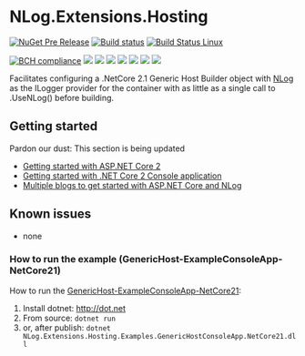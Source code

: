 # NLog.Extensions.Hosting



[![NuGet Pre Release](https://img.shields.io/nuget/vpre/NLog.Extensions.Hosting.svg)](https://www.nuget.org/packages/NLog.Extensions.Hosting)
[![Build status](https://ci.appveyor.com/api/projects/status/s6y4650sro3sk5wg/branch/master?svg=true)](https://ci.appveyor.com/project/nlog/nlog-extensions-hosting/branch/master)
[![Build Status Linux](https://travis-ci.org/NLog/NLog.Extensions.Hosting.svg?branch=master)](https://travis-ci.org/NLog/NLog.Extensions.Hosting)

[![BCH compliance](https://bettercodehub.com/edge/badge/NLog/NLog.Extensions.Hosting?branch=master)](https://bettercodehub.com/)
[![](https://sonarcloud.io/api/project_badges/measure?project=nlog.extensions.hosting&metric=ncloc)](https://sonarcloud.io/dashboard/?id=nlog.extensions.hosting) 
[![](https://sonarcloud.io/api/project_badges/measure?project=nlog.extensions.hosting&metric=bugs)](https://sonarcloud.io/dashboard/?id=nlog.extensions.hosting) 
[![](https://sonarcloud.io/api/project_badges/measure?project=nlog.extensions.hosting&metric=vulnerabilities)](https://sonarcloud.io/dashboard/?id=nlog.extensions.hosting) 
[![](https://sonarcloud.io/api/project_badges/measure?project=nlog.extensions.hosting&metric=code_smells)](https://sonarcloud.io/project/issues?id=nlog.extensions.hosting&resolved=false&types=CODE_SMELL) 
[![](https://sonarcloud.io/api/project_badges/measure?project=nlog.extensions.hosting&metric=duplicated_lines_density)](https://sonarcloud.io/component_measures/domain/Duplications?id=nlog.extensions.hosting) 
[![](https://sonarcloud.io/api/project_badges/measure?project=nlog.extensions.hosting&metric=sqale_debt_ratio)](https://sonarcloud.io/dashboard/?id=nlog.extensions.hosting) 
[![](https://sonarcloud.io/api/project_badges/measure?project=nlog.extensions.hosting&metric=coverage)](https://sonarcloud.io/component_measures?id=nlog.extensions.hosting&metric=coverage) 


Facilitates configuring a .NetCore 2.1 Generic Host Builder object with [NLog](https://github.com/NLog/NLog) as the ILogger provider for the container with as little as a single call to .UseNLog() before building.


## Getting started
Pardon our dust: This section is being updated

- [Getting started with ASP.NET Core 2](https://github.com/NLog/NLog.Web/wiki/Getting-started-with-ASP.NET-Core-2)
- [Getting started with .NET Core 2 Console application](https://github.com/NLog/NLog.Extensions.Logging/wiki/Getting-started-with-.NET-Core-2---Console-application)
- [Multiple blogs to get started with ASP.NET Core and NLog](https://github.com/damienbod/AspNetCoreNlog)




Known issues
---
- none


### How to run the example (GenericHost-ExampleConsoleApp-NetCore21)
How to run the [GenericHost-ExampleConsoleApp-NetCore21](https://github.com/bryan5989/NLog.Extensions.Hosting/tree/master/examples/GenericHost-ExampleConsoleApp-NetCore21):

1. Install dotnet: http://dot.net 
2. From source: `dotnet run`
3. or, after publish: `dotnet NLog.Extensions.Hosting.Examples.GenericHostConsoleApp.NetCore21.dll`

